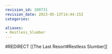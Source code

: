 ```yaml
---
revision_id: 100731
revision_date: 2023-05-13T14:44:15Z
categories:

aliases:
- Restless_Slumber
---
```


#REDIRECT [[The Last Resort#Restless Slumber]]